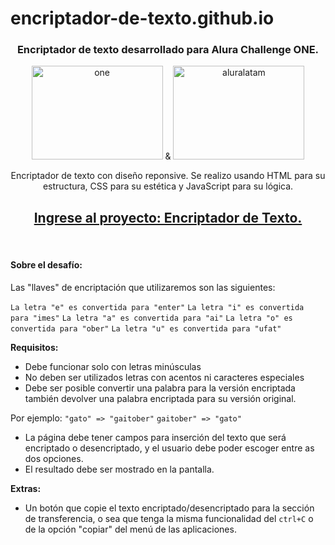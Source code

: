 # encriptador-de-texto.github.io
<h3 align="center">Encriptador de texto desarrollado para Alura Challenge ONE.</h3>

<p align="center"><a href="https://www.oracle.com/ar/education/oracle-next-education/" rel="enlaceONE"><img src="https://i0.wp.com/seccionnoticias.net.pe/wp-content/uploads/2021/11/63c9b236-e805-44dd-9035-da2f7aa2fd5f.png?fit=534%2C322&ssl=1" alt="one" width="210" height="150"/></a> & <a href="https://www.aluracursos.com/" rel="enlaceAlura"><img src="https://ulatinhack.io/assets/Imagenes/ALURA_LATAM_LOGO_LIGHT_REDUZIDO%20(1).jpg" alt="aluralatam" width="210" height="150"/></a></p> 

<p align="center">Encriptador de texto con diseño reponsive. Se realizo usando HTML para su estructura, CSS para su estética y JavaScript para su lógica.</p>

<a href="https://lucas-so.github.io/encriptador_de_texto/" rel="enlaceaproyecto"><h2 align="center"> Ingrese al proyecto: Encriptador de Texto.</h2></a>
<br>

<h4>Sobre el desafío:</h4>

Las "llaves" de encriptación que utilizaremos son las siguientes:

`La letra "e" es convertida para "enter"`
`La letra "i" es convertida para "imes"`
`La letra "a" es convertida para "ai"`
`La letra "o" es convertida para "ober"`
`La letra "u" es convertida para "ufat"`

**Requisitos:**
- Debe funcionar solo con letras minúsculas
- No deben ser utilizados letras con acentos ni caracteres especiales
- Debe ser posible convertir una palabra para la versión encriptada también devolver una palabra encriptada para su versión original. 

Por ejemplo:
`"gato" => "gaitober"`
`gaitober" => "gato"`

- La página debe tener campos para 
inserción del texto que será encriptado o desencriptado, y el usuario debe poder escoger entre as dos opciones.
- El resultado debe ser mostrado en la pantalla.

**Extras:**
- Un botón que copie el texto encriptado/desencriptado para la sección de transferencia, o sea que tenga la misma funcionalidad del `ctrl+C` o de la opción "copiar" del menú de las aplicaciones.
